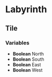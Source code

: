 # Labyrinth
Tile
----
### Variables
+ **Boolean** North
+ **Boolean** South
+ **Boolean** East
+ **Boolean** West